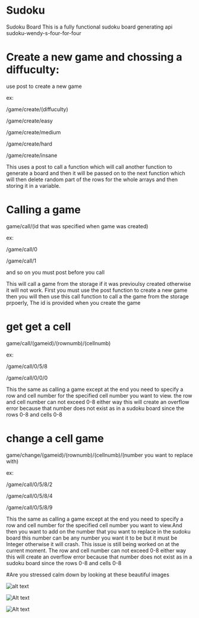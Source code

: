 # Sudoku
Sudoku Board
This is a fully functional sudoku board generating api
sudoku-wendy-s-four-for-four

# Create a new game and chossing a diffuculty:
use post to create a new game

ex:

/game/create/(diffuculty)

/game/create/easy

/game/create/medium

/game/create/hard

/game/create/insane

This uses a post to call a function which will call another function to generate a board and then it will be passed on to the next function which will then delete random part of the rows for the whole arrays and then storing it in a variable.

# Calling a game 
game/call/(id that was specified when game was created)

ex:

/game/call/0

/game/call/1

and so on you must post before you call

This will call a game from the storage if it was previoulsy created otherwise it will not work. First you must use the post function to create a new game then you will then use this call function to call a the game from the storage prpoerly,
The id is provided when you create the game

# get get a cell

game/call/(gameid)/(rownumb)/(cellnumb)

ex:

/game/call/0/5/8

/game/call/0/0/0

This the same as calling a game except at the end you need to specify a row and cell number for the specified cell number you want to view. the row and cell number can not exceed 0-8 either way this will create an overflow error because that number does not exist as in a sudoku board since the rows 0-8 and cells 0-8

# change a cell game
game/change/(gameid)/(rownumb)/(cellnumb)/(number you want to replace with)

ex:

/game/call/0/5/8/2

/game/call/0/5/8/4

/game/call/0/5/8/9

This the same as calling a game except at the end you need to specify a row and cell number for the specified cell number you want to view.And then you want to add on the number that you want to  replace in the sudoku board this number can be any number you want it to be but it must be Integer otherwise it will crash. This issue is still being worked on at the current moment. The row and cell number can not exceed 0-8 either way this will create an overflow error because that number does not exist as in a sudoku board since the rows 0-8 and cells 0-8

#Are you stressed calm down by looking at these beautiful images

![alt text](https://github.com/Rohan-Kalyanpura/Sudoku/blob/main/catstraight.jfif?raw=true)

![Alt text](https://encrypted-tbn0.gstatic.com/images?q=tbn:ANd9GcR6PiIrozUhLrRh-Kx6meOhkNtgCTzxCIhxVsHF0-3_6rx660R7ILfPOCDqggCLz2S3TP0&usqp=CAU:* "Cat")

![Alt text](https://hips.hearstapps.com/hmg-prod.s3.amazonaws.com/images/dog-puppy-on-garden-royalty-free-image-1586966191.jpg?crop=0.752xw:1.00xh;0.175xw,0&resize=640:* "Dog")

